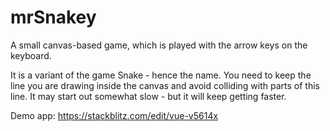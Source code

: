 <h1>mrSnakey</h1>

<p>A small canvas-based game, which is played with the arrow keys on the keyboard.</p>

<p>It is a variant of the game Snake - hence the name. You need to keep the line you are drawing inside the canvas and avoid colliding with parts of this line. It may start out somewhat slow - but it will keep getting faster.</p>

Demo app: https://stackblitz.com/edit/vue-v5614x
